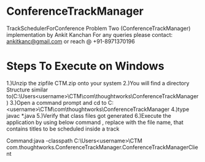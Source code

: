 # ConferenceTrackManager
TrackSchedulerForConference
Problem Two (ConferenceTrackManager) implementation by Ankit Kanchan
For any queries please contact: ankitkanc@gmail.com  or reach @ +91-8971370196

Steps To Execute on Windows
================

1.)Unzip the zipfile CTM.zip onto your system
2.)You will find a directory Structure similar to(C:\Users\<username>\CTM\com\thoughtworks\ConferenceTrackManager)
3.)Open a command prompt and cd to C:\<username>\CTM\com\thoughtworks\ConferenceTrackManager
4.)type javac *.java
5.)Verify that class files got generated
6.)Execute the application by using below command , replace <InsertyourfileName> with the file name, that contains titles to be scheduled inside a track

Command:java -classpath C:\Users\<username>\CTM com.thoughtworks.ConferenceTrackManager.ConferenceTrackManagerClient <InsertyourfileName>
